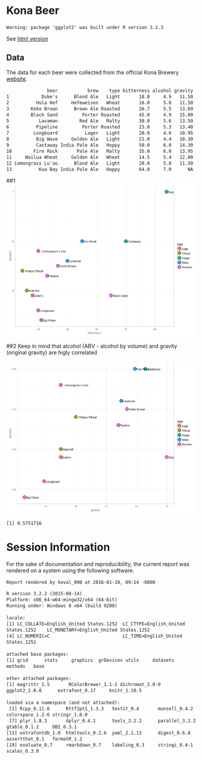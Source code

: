 # Kona Beer



<!--  Set the working directory to the repository's base directory; this assumes the report is nested inside of two directories.-->


<!-- Set the report-wide options, and point to the external code file. -->


<!-- Load the sources.  Suppress the output when loading sources. --> 

```
Warning: package 'ggplot2' was built under R version 3.2.3
```

<!-- Load 'sourced' R files.  Suppress the output when loading packages. --> 


<!-- Load any global functions and variables declared in the R file.  Suppress the output. --> 


<!-- Declare any global functions specific to a Rmd output.  Suppress the output. --> 


<!-- Load the datasets.   -->


<!-- Tweak the datasets.   -->

See [html version](http://htmlpreview.github.io/?https://github.com/andkov/kona-beer/blob/master/analysis/kona-beer.html)

## Data
The data for each beer were collected from the official Kona Brewery [website](http://konabrewingco.com/). 


```
               beer           brew    type bitterness alcohol gravity
1            Duke's      Blond Ale   Light       18.0     4.9   11.50
2          Hula Hef     Hefeweisen   Wheat       16.0     5.0   11.50
3        Koko Brown      Brown Ale Roasted       26.7     5.5   13.69
4        Black Sand         Porter Roasted       45.0     4.9   15.00
5           Lavaman        Red Ale   Malty       30.0     5.6   13.50
6          Pipeline         Porter Roasted       23.0     5.3   13.40
7         Longboard          Lager   Light       20.0     4.6   10.95
8          Big Wave     Golden Ale   Light       21.0     4.4   10.30
9          Castaway India Pale Ale   Hoppy       50.0     6.0   14.30
10        Fire Rock       Pale Ale   Malty       35.0     6.0   13.95
11     Wailua Wheat     Golden Ale   Wheat       14.5     5.4   12.00
12 Lemongrass Lu'au      Blond Ale   Light       20.0     5.8   11.50
13          Kua Bay India Pale Ale   Hoppy       64.0     7.0      NA
```



##1
![](figure-png/scatter_1-1.png) 

##2
Keep in mind that alcohol (ABV - alcohol by volume) and gravity (original gravity) are higly correlated

![](figure-png/scatter_2-1.png) 

```
[1] 0.5751716
```


# Session Information
For the sake of documentation and reproducibility, the current report was rendered on a system using the following software.


```
Report rendered by koval_000 at 2016-01-10, 09:14 -0800
```

```
R version 3.2.2 (2015-08-14)
Platform: x86_64-w64-mingw32/x64 (64-bit)
Running under: Windows 8 x64 (build 9200)

locale:
[1] LC_COLLATE=English_United States.1252  LC_CTYPE=English_United States.1252    LC_MONETARY=English_United States.1252
[4] LC_NUMERIC=C                           LC_TIME=English_United States.1252    

attached base packages:
[1] grid      stats     graphics  grDevices utils     datasets  methods   base     

other attached packages:
[1] magrittr_1.5       RColorBrewer_1.1-2 dichromat_2.0-0    ggplot2_2.0.0      extrafont_0.17     knitr_1.10.5      

loaded via a namespace (and not attached):
 [1] Rcpp_0.11.6      Rttf2pt1_1.3.3   testit_0.4       munsell_0.4.2    colorspace_1.2-6 stringr_1.0.0   
 [7] plyr_1.8.3       dplyr_0.4.1      tools_3.2.2      parallel_3.2.2   gtable_0.1.2     DBI_0.3.1       
[13] extrafontdb_1.0  htmltools_0.2.6  yaml_2.1.13      digest_0.6.8     assertthat_0.1   formatR_1.2     
[19] evaluate_0.7     rmarkdown_0.7    labeling_0.3     stringi_0.4-1    scales_0.3.0    
```
